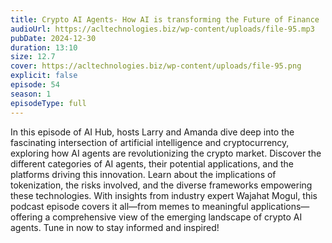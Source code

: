 ```yaml
---
title: Crypto AI Agents- How AI is transforming the Future of Finance 
audioUrl: https://acltechnologies.biz/wp-content/uploads/file-95.mp3
pubDate: 2024-12-30
duration: 13:10
size: 12.7
cover: https://acltechnologies.biz/wp-content/uploads/file-95.png
explicit: false
episode: 54
season: 1
episodeType: full
---
```

In this episode of AI Hub, hosts Larry and Amanda dive deep into the fascinating intersection of artificial intelligence and cryptocurrency, exploring how AI agents are revolutionizing the crypto market. Discover the different categories of AI agents, their potential applications, and the platforms driving this innovation. Learn about the implications of tokenization, the risks involved, and the diverse frameworks empowering these technologies. With insights from industry expert Wajahat Mogul, this podcast episode covers it all—from memes to meaningful applications—offering a comprehensive view of the emerging landscape of crypto AI agents. Tune in now to stay informed and inspired!